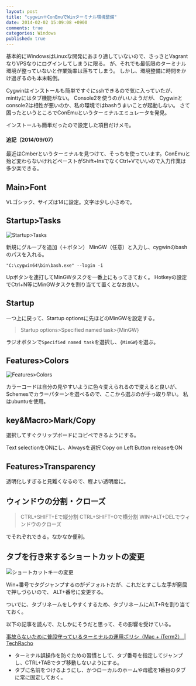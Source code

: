 ```yaml
---
layout: post
title: "cygwin＋ConEmuでWinターミナル環境整備"
date: 2014-02-02 15:09:08 +0900
comments: true
categories: Windows
published: true
---
```


基本的にWindowsはLinuxな開発にあまり適していないので、さっさとVagrantなりVPSなりにログインしてしまうに限る。
が、それでも最低限のターミナル環境が整っていないと作業効率は落ちてしまう。
しかし、環境整備に時間をかけ過ぎるのも本末転倒。

Cygwinはインストールも簡単ですぐにsshできるので気に入っていたが、minttyにはタブ機能がない。
Console2を使うのがいいようだが、
Cygwinとconsole2は相性が悪いのか、私の環境ではbashうまいことが起動しない。
さて困ったというところでConEmuというターミナルエミュレータを発見。

インストールも簡単だったので設定した項目だけメモ。

#### 追記（2014/09/07）
最近はCmberというターミナルを見つけて、そっちを使っています。ConEmuと殆ど変わらないけれどペーストがShift+InsでなくCtrl+Vでいいので入力作業は多少楽できる。

## Main>Font
VLゴシック、サイズは14に設定。文字は少し小さめで。

## Startup>Tasks

![Startup>Tasks](/images/article/conemu-1.png)

新規にグループを追加（＋ボタン）
MinGW（任意）と入力し、cygwinのbashのパスを入れる。

```
"C:\cygwin64\bin\bash.exe" --login -i
```

Upボタンを連打してMinGWタスクを一番上にもってきておく。
Hotkeyの設定でCtrl+N等にMinGWタスクを割り当てて置くとなお良い。

## Startup

一つ上に戻って、Startup optionsに先ほどのMinGWを設定する。

> Startup options>Specified named task>{MinGW}

ラジオボタンで`Specified named task`を選択し、`{MinGW}`を選ぶ。

## Features>Colors

![Features>Colors](/images/article/conemu-2.png)

カラーコードは自分の見やすいように色々変えられるので変えると良いが、
Schemesでカラーパターンを選べるので、ここから選ぶのが手っ取り早い。
私はubuntuを使用。

## key&Macro>Mark/Copy

選択してすぐクリップボードにコピペできるようにする。

Text selectionをONにし、Alwaysを選択
Copy on Left Button releaseをON

## Features>Transparency
透明化しすぎると見難くなるので、程よい透明度に。

## ウィンドウの分割・クローズ

> CTRL+SHIFT+Eで縦分割
> CTRL+SHIFT+Oで横分割
> WIN+ALT+DELでウィンドウのクローズ

でそれぞれできる。なかなか便利。

## タブを行き来するショートカットの変更

![ショートカットキーの変更](/images/article/conemu-3.png)

Win+番号でタグジャンプするのがデフォルトだが、これだとすこし左手が窮屈で押しづらいので、
ALT+番号に変更する。

ついでに、タブリネームをしやすくするため、タブリネームにALT+Rを割り当てておく。

以下の記事を読んで、たしかにそうだと思って、その影響を受けている。

[事故らないために普段守っているターミナルの運用ポリシ（Mac + iTerm2） | TechRacho](http://techracho.bpsinc.jp/morimorihoge/2014_01_12/15093?utm_source=dlvr.it&utm_medium=twitter)

- ターミナル誤操作を防ぐための習慣として、タブ番号を指定してジャンプし、CTRL+TABでタブ移動しないようにする。
- タブに名前をつけるようにし、かつローカルのホームや母艦を1番目のタブに常に固定しておく。
